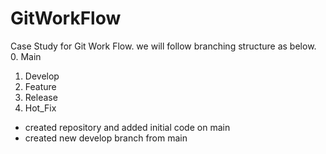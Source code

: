 # GitWorkFlow
Case Study for Git Work Flow.
we will follow branching structure as below.
0. Main
1. Develop
2. Feature
3. Release
4. Hot_Fix

* created repository and added initial code on main
* created new develop branch from main

